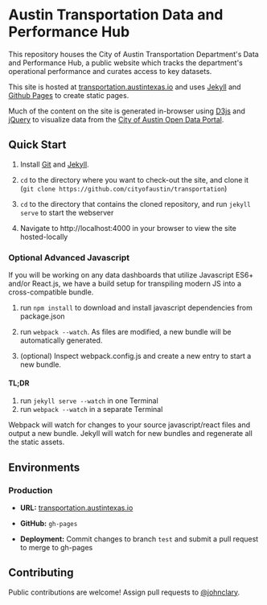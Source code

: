 # Austin Transportation Data and Performance Hub

This repository houses the City of Austin Transportation Department's Data and Performance Hub, a public website which tracks the department's operational performance and curates access to key datasets.

This site is hosted at [transportation.austintexas.io](http://transportation.austintexas.io) and uses [Jekyll](https://jekyllrb.com/) and [Github Pages](https://pages.github.com/) to create static pages.

Much of the content on the site is generated in-browser using [D3js](http://d3js.org) and [jQuery](https://jquery.com/) to visualize data from the [City of Austin Open Data Portal](http://data.austintexas.gov).

## Quick Start

1.  Install [Git](https://git-scm.com/) and [Jekyll](https://jekyllrb.com/).

2.  `cd` to the directory where you want to check-out the site, and clone it (`git clone https://github.com/cityofaustin/transportation`)

3.  `cd` to the directory that contains the cloned repository, and run `jekyll serve` to start the webserver

4.  Navigate to http://localhost:4000 in your browser to view the site hosted-locally

### Optional Advanced Javascript

If you will be working on any data dashboards that utilize Javascript ES6+ and/or React.js, we have a build setup for transpiling modern JS into a cross-compatible bundle.

1.  run `npm install` to download and install javascript dependencies from package.json

2.  run `webpack --watch`. As files are modified, a new bundle will be automatically generated.

3.  (optional) Inspect webpack.config.js and create a new entry to start a new bundle.

#### TL;DR

1. run `jekyll serve --watch` in one Terminal 
2. run `webpack --watch` in a separate Terminal

Webpack will watch for changes to your source javascript/react files and output a new bundle. Jekyll will watch for new bundles and regenerate all the static assets.

## Environments

### Production

- **URL:** [transportation.austintexas.io](http://transportation.austintexas.io)

- **GitHub:** `gh-pages`

- **Deployment:** Commit changes to branch `test` and submit a pull request to merge to gh-pages

## Contributing

Public contributions are welcome! Assign pull requests to [@johnclary](http://github.com/johnclary).
